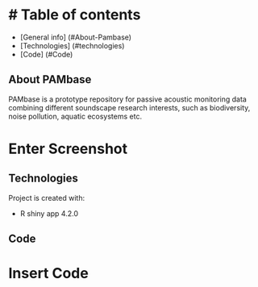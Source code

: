   # # Table of contents
  * [General info] (#About-Pambase)
  * [Technologies] (#technologies)
  * [Code] (#Code)
  
  
  ## About PAMbase 
PAMbase is a prototype repository for passive acoustic monitoring data combining different soundscape research interests, such as biodiversity, noise pollution, aquatic ecosystems etc.
 # Enter Screenshot
 
 ## Technologies
 Project is created with:
 * R shiny app 4.2.0
 
 ## Code
  # Insert Code
 
 

